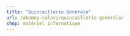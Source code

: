 ```yaml
---
title: "Quincaillerie Générale"
url: /abomey-calavi/quincaillerie-generale/
shop: matériel informatique
---
```

